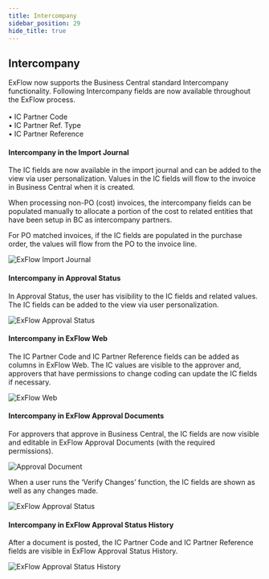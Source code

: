 ```yaml
---
title: Intercompany
sidebar_position: 29
hide_title: true
---
```

## Intercompany

ExFlow now supports the Business Central standard Intercompany functionality. Following Intercompany fields are now available throughout the ExFlow process.<br/><br/>
•	IC Partner Code<br/>
•	IC Partner Ref. Type<br/>
•	IC Partner Reference<br/>


#### Intercompany in the Import Journal
The IC fields are now available in the import journal and can be added to the view via user personalization. Values in the IC fields will flow to the invoice in Business Central when it is created.

When processing non-PO (cost) invoices, the intercompany fields can be populated manually to allocate a portion of the cost to related entities that have been setup in BC as intercompany partners.

For PO matched invoices, if the IC fields are populated in the purchase order, the values will flow from the PO to the invoice line.

![ExFlow Import Journal](@site/static/img/media/intercompany-import-journal-001.png)

#### Intercompany in Approval Status
In Approval Status, the user has visibility to the IC fields and related values. The IC fields can be added to the view via user personalization.

![ExFlow Approval Status](@site/static/img/media/intercompany-approval-status-001.png)


#### Intercompany in ExFlow Web
The IC Partner Code and IC Partner Reference fields can be added as columns in ExFlow Web. The IC values are visible to the approver and, approvers that have permissions to change coding can update the IC fields if necessary.

![ExFlow Web](@site/static/img/media/intercompany-web-001.png)

#### Intercompany in ExFlow Approval Documents
For approvers that approve in Business Central, the IC fields are now visible and editable in ExFlow Approval Documents (with the required permissions).

![Approval Document](@site/static/img/media/intercompany-document-approval-001.png) 

When a user runs the ‘Verify Changes’ function, the IC fields are shown as well as any changes made.

![ExFlow Approval Status](@site/static/img/media/intercompany-approval-status-verify-002.png) 

#### Intercompany in ExFlow Approval Status History
After a document is posted, the IC Partner Code and IC Partner Reference fields are visible in ExFlow Approval Status History.

![ExFlow Approval Status History](@site/static/img/media/intercompany-approval-status-history-003.png) 